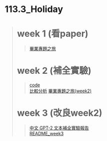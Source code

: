 # 113.3_Holiday
> # week 1 (看paper)
>> [畢業專題之旅](https://github.com/marcoleung052/113.3_holiday/blob/741e351c1df3affc07647a144dcc9fbbdf6b63ac/%E7%95%A2%E6%A5%AD%E5%B0%88%E9%A1%8C%E4%B9%8B%E6%97%85.pptx "游標顯示")  
> # week 2 (補全實驗)
>> [code](https://github.com/marcoleung052/113.3_holiday/blob/ddf2450fe5fb7085775279a707e0064095bce0e4/test.ipynb "游標顯示")  
>> [比較分析](https://github.com/marcoleung052/113.3_holiday/blob/4d435c83fabf7761a50667abbcfa2f303966693b/%E6%AF%94%E8%BC%83%E5%88%86%E6%9E%90.pdf "游標顯示")
>> [畢業專題之旅(week2)](https://github.com/marcoleung052/113.3_holiday/blob/3a8847d9af26ef6296ac0586de3285459029215c/%E7%95%A2%E6%A5%AD%E5%B0%88%E9%A1%8C%E4%B9%8B%E6%97%85%20(w2).pptx "游標顯示")
> # week 3 (改良week2)
>> [中文 GPT-2 文本補全實驗報告](https://github.com/marcoleung052/113.3_holiday/blob/ba178c8989ffb1774d130995d6383a8845de3bad/README1.md "游標顯示")  
>> [README_week3](https://github.com/marcoleung052/113.3_holiday/blob/ba178c8989ffb1774d130995d6383a8845de3bad/README1.md "游標顯示") 

